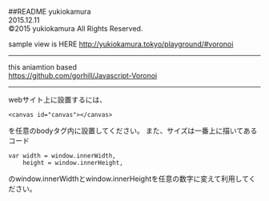 ##README
yukiokamura  
2015.12.11  
©2015 yukiokamura All Rights Reserved.  

sample view is HERE
http://yukiokamura.tokyo/playground/#voronoi  

---

this aniamtion based  
https://github.com/gorhill/Javascript-Voronoi  

---

webサイト上に設置するには、

```
<canvas id="canvas"></canvas>
```

を任意のbodyタグ内に設置してください。
また、サイズは一番上に描いてあるコード

```
var width = window.innerWidth,
    height = window.innerHeight,
```

のwindow.innerWidthとwindow.innerHeightを任意の数字に変えて利用してください。
